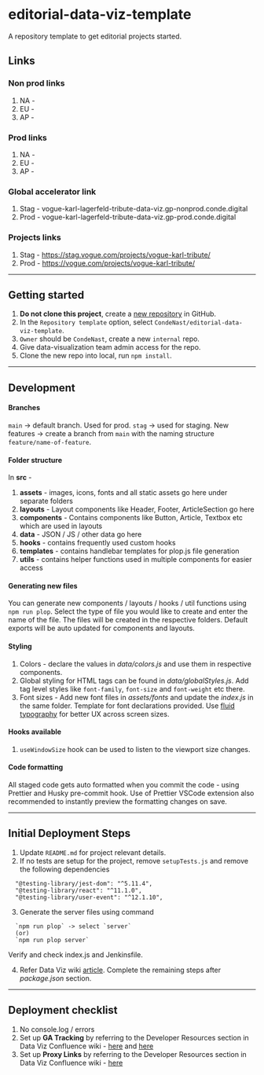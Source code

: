 # editorial-data-viz-template
A repository template to get editorial projects started.

## Links
### Non prod links
1. NA - 
2. EU - 
3. AP - 

### Prod links
1. NA - 
2. EU - 
3. AP - 

### Global accelerator link
1. Stag - vogue-karl-lagerfeld-tribute-data-viz.gp-nonprod.conde.digital
2. Prod - vogue-karl-lagerfeld-tribute-data-viz.gp-prod.conde.digital

### Projects links
1. Stag - https://stag.vogue.com/projects/vogue-karl-tribute/
2. Prod - https://vogue.com/projects/vogue-karl-tribute/

---
## Getting started
1. **Do not clone this project**, create a [new repository](https://github.com/new) in GitHub.
2. In the `Repository template` option, select `CondeNast/editorial-data-viz-template`.
3. `Owner` should be `CondeNast`, create a new `internal` repo.
4. Give data-visualization team admin access for the repo.
5. Clone the new repo into local, run `npm install`.

---
## Development

#### Branches
`main` -> default branch. Used for prod.
`stag` -> used for staging.
New features -> create a branch from `main` with the naming structure `feature/name-of-feature`.
#### Folder structure
In **src** -
1. **assets** - images, icons, fonts and all static assets go here under separate folders
2. **layouts** - Layout components like Header, Footer, ArticleSection go here
3. **components** - Contains components like Button, Article, Textbox etc which are used in layouts
4. **data** - JSON / JS / other data go here
5. **hooks** - contains frequently used custom hooks
6. **templates** - contains handlebar templates for plop.js file generation
7. **utils** - contains helper functions used in multiple components for easier access

#### Generating new files
You can generate new components / layouts / hooks / util functions using `npm run plop`. Select the type of file you would like to create and enter the name of the file. The files will be created in the respective folders. Default exports will be auto updated for components and layouts.

#### Styling
1. Colors - declare the values in *data/colors.js* and use them in respective components.
2. Global styling for HTML tags can be found in *data/globalStyles.js*. Add tag level styles like `font-family`, `font-size` and `font-weight` etc there.
3. Font sizes - Add new font files in *assets/fonts* and update the *index.js* in the same folder. Template for font declarations provided. Use [fluid typography](https://css-tricks.com/snippets/css/fluid-typography/) for better UX across screen sizes.

#### Hooks available
1. `useWindowSize` hook can be used to listen to the viewport size changes.

#### Code formatting
All staged code gets auto formatted when you commit the code - using Prettier and Husky pre-commit hook. Use of Prettier VSCode extension also recommended to instantly preview the formatting changes on save.

---

## Initial Deployment Steps
1. Update `README.md` for project relevant details.
2. If no tests are setup for the project, remove `setupTests.js` and remove the following dependencies
```
  "@testing-library/jest-dom": "^5.11.4",
  "@testing-library/react": "^11.1.0",
  "@testing-library/user-event": "^12.1.10",
```
3. Generate the server files using command
```
  `npm run plop` -> select `server`
  (or)
  `npm run plop server`
```
Verify and check index.js and Jenkinsfile.

4. Refer Data Viz wiki [article](https://cnissues.atlassian.net/wiki/spaces/DV/pages/2056848607/Departures). Complete the remaining steps after *package.json* section.

---

## Deployment checklist
1. No console.log / errors
2. Set up **GA Tracking** by referring to the Developer Resources section in Data Viz Confluence wiki - [here](https://cnissues.atlassian.net/wiki/spaces/DV/pages/1717374274/How+to+Implement+Tracking+in+Editorial) and [here](https://cnissues.atlassian.net/wiki/spaces/DV/pages/2015761159/Tracking)
3. Set up **Proxy Links** by referring to the Developer Resources section in Data Viz Confluence wiki - [here](https://cnissues.atlassian.net/wiki/spaces/DV/pages/2268659759/Proxy+Links+for+Interactive+Overrides)